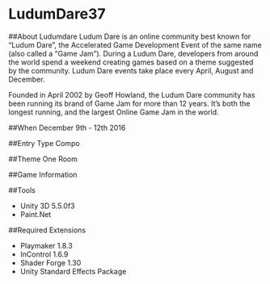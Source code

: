 # LudumDare37

##About Ludumdare
Ludum Dare is an online community best known for “Ludum Dare”, the Accelerated Game Development Event of the same name (also called a “Game Jam”). During a Ludum Dare, developers from around the world spend a weekend creating games based on a theme suggested by the community. Ludum Dare events take place every April, August and December.

Founded in April 2002 by Geoff Howland, the Ludum Dare community has been running its brand of Game Jam for more than 12 years. It’s both the longest running, and the largest Online Game Jam in the world.

##When
December 9th - 12th 2016 

##Entry Type
Compo

##Theme
One Room

##Game Information


##Tools
- Unity 3D 5.5.0f3
- Paint.Net

##Required Extensions
- Playmaker 1.8.3
- InControl 1.6.9
- Shader Forge 1.30
- Unity Standard Effects Package
